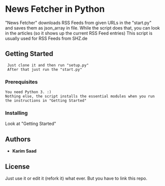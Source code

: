 # News Fetcher in Python

"News Fetcher" downloads RSS Feeds from given URLs in the "start.py" and saves them as json_array in file. 
While the script does that, you can look in the articles (so it shows up the current RSS Feed entries)
This script is usually used for RSS Feeds from SHZ.de

## Getting Started
```
 Just clone it and then run "setup.py"
 After that just run the "start.py"
```

### Prerequisites

```
You need Python 3. :) 
Nothing else, the script installs the essential modules when you run the instructions in "Getting Started"
```

### Installing

Look at "Getting Started"
 

## Authors

* **Karim Saad**

## License

Just use it or edit it (refork it) what ever.
But you have to link this repo.
